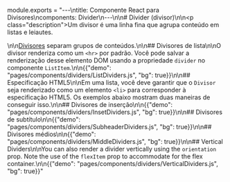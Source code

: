 module.exports = "---\ntitle: Componente React para Divisores\ncomponents: Divider\n---\n\n# Divider (divisor)\n\n<p class=\"description\">Um divisor é uma linha fina que agrupa conteúdo em listas e leiautes.</p>\n\n[Divisores](https://material.io/design/components/dividers.html) separam grupos de conteúdos.\n\n## Divisores de lista\n\nO divisor renderiza como um `<hr>` por padrão. Você pode salvar a renderização desse elemento DOM usando a propriedade `divider` no componente `ListItem`.\n\n{{\"demo\": \"pages/components/dividers/ListDividers.js\", \"bg\": true}}\n\n## Especificação HTML5\n\nEm uma lista, você deve garantir que o `Divisor` seja renderizado como um elemento `<li>` para corresponder à especificação HTML5. Os exemplos abaixo mostram duas maneiras de conseguir isso.\n\n## Divisores de inserção\n\n{{\"demo\": \"pages/components/dividers/InsetDividers.js\", \"bg\": true}}\n\n## Divisores de subtítulo\n\n{{\"demo\": \"pages/components/dividers/SubheaderDividers.js\", \"bg\": true}}\n\n## Divisores médios\n\n{{\"demo\": \"pages/components/dividers/MiddleDividers.js\", \"bg\": true}}\n\n## Vertical Dividers\n\nYou can also render a divider vertically using the `orientation` prop. Note the use of the `flexItem` prop to accommodate for the flex container.\n\n{{\"demo\": \"pages/components/dividers/VerticalDividers.js\", \"bg\": true}}"